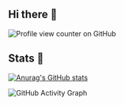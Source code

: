 ## Hi there 👋

![Profile view counter on GitHub](https://komarev.com/ghpvc/?username=BusinessMarketingWithNika)

<!--
**BusinessMarketingWithNika/BusinessMarketingWithNika** is a ✨ _special_ ✨ repository because its `README.md` (this file) appears on your GitHub profile.

Here are some ideas to get you started:

- 🔭 I’m currently working on ...
- 🌱 I’m currently learning ...
- 👯 I’m looking to collaborate on ...
- 🤔 I’m looking for help with ...
- 💬 Ask me about ...
- 📫 How to reach me: ...
- 😄 Pronouns: ...
- ⚡ Fun fact: ...
-->
## Stats 👋

[![Anurag's GitHub stats](https://github-readme-stats.vercel.app/api?username=businessmarketingwithnika&show=_icons=true&theme=react)](https://github.com/BusinessMarketingWithNika/github-readme-stats)

![GitHub Activity Graph](https://github-readme-activity-graph.cyclic.app/graph?username=<businessmarketingwithnika>&theme=github)
